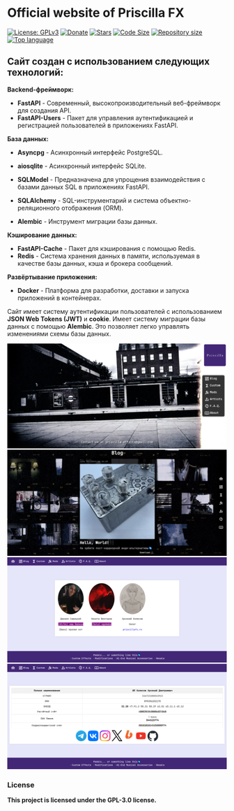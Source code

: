 # Official website of Priscilla FX

[![License: GPLv3](https://img.shields.io/badge/license-GPLv3-blue.svg?style=for-the-badge)](LICENSE "License")
[![Donate](https://img.shields.io/badge/_-Donate-red.svg?logo=githubsponsors&labelColor=555555&style=for-the-badge)](https://boosty.to/priscilla-custom-effects "Donate")
[![Stars](https://img.shields.io/github/stars/masajinobe-ef/priscillafx-website?color=fff&labelColor=0C0E0F&style=for-the-badge)](https://boosty.to/priscilla-custom-effects "Stars")
[![Code Size](https://img.shields.io/github/languages/code-size/masajinobe-ef/priscillafx-website.svg?style=for-the-badge)](https://github.com/masajinobe-ef/priscillafx-website "Code Size")
[![Repository size](https://img.shields.io/github/repo-size/masajinobe-ef/priscillafx-website.svg?style=for-the-badge)](https://github.com/masajinobe-ef/priscillafx-website "Repository size")
[![Top language](https://img.shields.io/github/languages/top/masajinobe-ef/priscillafx-website.svg?style=for-the-badge)](https://github.com/masajinobe-ef/priscillafx-website "Top language")

## Сайт создан с использованием следующих технологий:

**Backend-фреймворк:**

- **FastAPI** - Современный, высокопроизводительный веб-фреймворк для создания API.
- **FastAPI-Users** - Пакет для управления аутентификацией и регистрацией пользователей в приложениях FastAPI.

**База данных:**

- **Asyncpg** - Асинхронный интерфейс PostgreSQL.
- **aiosqlite** - Асинхронный интерфейс SQLite.

- **SQLModel** - Предназначена для упрощения взаимодействия с базами данных SQL в приложениях FastAPI.
- **SQLAlchemy** - SQL-инструментарий и система объектно-реляционного отображения (ORM).
- **Alembic** - Инструмент миграции базы данных.

**Кэширование данных:**

- **FastAPI-Cache** - Пакет для кэширования с помощью Redis.
- **Redis** - Система хранения данных в памяти, используемая в качестве базы данных, кэша и брокера сообщений.

**Развёртывание приложения:**

- **Docker** - Платформа для разработки, доставки и запуска приложений в контейнерах.

Сайт имеет систему аутентификации пользователей с использованием **JSON Web Tokens (JWT)** и **cookie**.
Имеет систему миграции базы данных с помощью **Alembic**. Это позволяет легко управлять изменениями схемы базы данных.

<p align="center">
    <img src="pics/1.png" alt="1"/>
    <img src="pics/2.png" alt="2"/>
    <img src="pics/3.png" alt="3"/>
    <img src="pics/4.png" alt="4"/>
</p>

### License

**This project is licensed under the GPL-3.0 license.**
